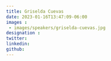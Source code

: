 ```yaml
---
title: Griselda Cuevas
date: 2023-01-16T13:47:09-06:00
images : 
 - images/speakers/griselda-cuevas.jpg
designation : 
twitter: 
linkedin: 
github: 
---
```


